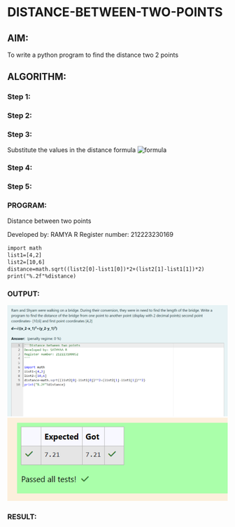 # DISTANCE-BETWEEN-TWO-POINTS

## AIM:
To write a python program to find the distance two 2 points
## ALGORITHM:
### Step 1: 
### Step 2: 
### Step 3: 
Substitute the values in the distance formula  ![formula](/formula.JPG)
### Step 4: 
### Step 5: 
### PROGRAM:
  
Distance between two points

Developed by: RAMYA R
Register number: 212223230169

```
import math
list1=[4,2]
list2=[10,6]
distance=math.sqrt((list2[0]-list1[0])*2+(list2[1]-list1[1])*2)
print("%.2f"%distance)
```

### OUTPUT:

![alt text](<Screenshot 2024-03-30 202134.png>)
![alt text](<Screenshot 2024-03-30 202040.png>)


### RESULT:
